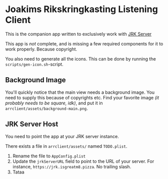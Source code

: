 # Joakims Rikskringkasting Listening Client

This is the companion app written to exclusively work with [JRK Server](https://github.com/pimms/jrk_server)

This app is *not* complete, and is missing a few required components for it to work properly. Because copyright.

You also need to generate all the icons. This can be done by running the `scripts/gen-icon.sh`-script.


## Background Image

You'll quickly notice that the main view needs a background image. You need to
supply this because of copyrights etc. Find your favorite image _(it probably
needs to be square, idk)_, and put it in `arrclient/assets/background-main.png`.


## JRK Server Host

You need to point the app at your JRK server instance.

There exists a file in `arrclient/assets/` named `TODO.plist`.

1. Rename the file to `AppConfig.plist`
2. Update the `jrkServerURL` field to point to the URL of your server.
   For instance, `https://jrk.isgreatm8.pizza`. No trailing slash.
3. Tataa

